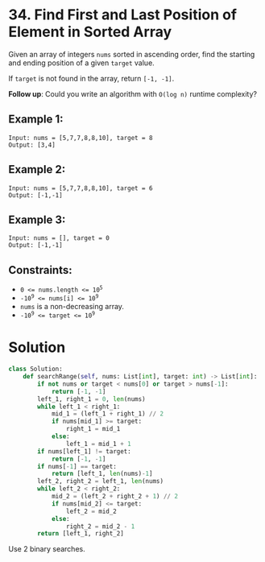 # 34. Find First and Last Position of Element in Sorted Array

Given an array of integers `nums` sorted in ascending order, find the starting and ending position of a given `target` value.

If `target` is not found in the array, return `[-1, -1]`.

**Follow up**: Could you write an algorithm with `O(log n)` runtime complexity?

## Example 1:
```
Input: nums = [5,7,7,8,8,10], target = 8
Output: [3,4]
```

## Example 2:
```
Input: nums = [5,7,7,8,8,10], target = 6
Output: [-1,-1]
```

## Example 3:
```
Input: nums = [], target = 0
Output: [-1,-1]
```

## Constraints:
- <code>0 <= nums.length <= 10<sup>5</sup></code>
- <code>-10<sup>9</sup> <= nums[i] <= 10<sup>9</sup></code>
- `nums` is a non-decreasing array.
- <code>-10<sup>9</sup> <= target <= 10<sup>9</sup></code>

# Solution
```python
class Solution:
    def searchRange(self, nums: List[int], target: int) -> List[int]:
        if not nums or target < nums[0] or target > nums[-1]:
            return [-1, -1]
        left_1, right_1 = 0, len(nums)
        while left_1 < right_1:
            mid_1 = (left_1 + right_1) // 2
            if nums[mid_1] >= target:
                right_1 = mid_1
            else:
                left_1 = mid_1 + 1
        if nums[left_1] != target:
            return [-1, -1]
        if nums[-1] == target:
            return [left_1, len(nums)-1]
        left_2, right_2 = left_1, len(nums)
        while left_2 < right_2:
            mid_2 = (left_2 + right_2 + 1) // 2
            if nums[mid_2] <= target:
                left_2 = mid_2
            else:
                right_2 = mid_2 - 1
        return [left_1, right_2]
```
Use 2 binary searches.
